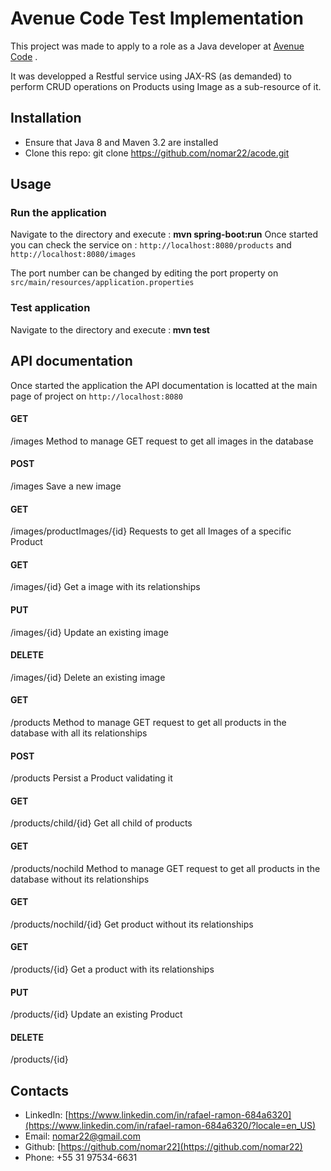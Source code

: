# Avenue Code Test Implementation

This project was made to apply to a role as a Java developer at  [Avenue Code](https://www.avenuecode.com) .

It was developped a Restful service using JAX-RS (as demanded) to perform CRUD operations on Products using Image as a sub-resource of it.


## Installation
* Ensure that Java 8 and Maven 3.2 are installed
* Clone this repo:
  git clone https://github.com/nomar22/acode.git


## Usage

### Run the application
Navigate to the directory and execute : <b>mvn spring-boot:run</b>
Once started you can check the service on : `http://localhost:8080/products` and `http://localhost:8080/images`

The port number can be changed by editing the port property on `src/main/resources/application.properties`

### Test application
Navigate to the directory and execute :<b> mvn test</b>

## API documentation
Once started the application the API documentation is locatted at the main page of project on `http://localhost:8080`
#### GET
/images
Method to manage GET request to get all images in the database
#### POST
/images
Save a new image
#### GET
/images/productImages/{id}
Requests to get all Images of a specific Product
#### GET
/images/{id}
Get a image with its relationships
#### PUT
/images/{id}
Update an existing image
#### DELETE
/images/{id}
Delete an existing image
#### GET
/products
Method to manage GET request to get all products in the database with all its relationships
#### POST
/products
Persist a Product validating it
#### GET
/products/child/{id}
Get all child of products
#### GET
/products/nochild
Method to manage GET request to get all products in the database without its relationships
#### GET
/products/nochild/{id}
Get product without its relationships
#### GET
/products/{id}
Get a product with its relationships
#### PUT
/products/{id}
Update an existing Product
#### DELETE
/products/{id}




## Contacts

* LinkedIn: [https://www.linkedin.com/in/rafael-ramon-684a6320](https://www.linkedin.com/in/rafael-ramon-684a6320/?locale=en_US)
* Email: [nomar22@gmail.com](nomar22@gmail.com)
* Github: [https://github.com/nomar22](https://github.com/nomar22)
* Phone: +55 31 97534-6631
